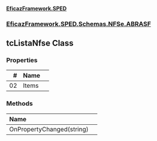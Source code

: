 #### [EficazFramework.SPED](EficazFrameworkSPED.md 'EficazFramework SPED')
### [EficazFramework.SPED.Schemas.NFSe.ABRASF](EficazFramework.SPED.Schemas.NFSe.ABRASF.md 'EficazFramework.SPED.Schemas.NFSe.ABRASF')

## tcListaNfse Class
### Properties

| # | Name | |
| ---: | :--- | :--- |
| 02 | Items |  |
### Methods

| Name | |
| :--- | :--- |
| OnPropertyChanged(string) |  |
